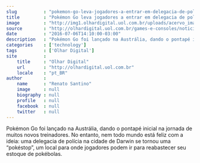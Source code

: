```yaml
---
slug          : "pokemon-go-leva-jogadores-a-entrar-em-delegacia-de-policia-na-australia"
title         : "Pokémon Go leva jogadores a entrar em delegacia de polícia na Austrália"
image         : "http://img1.olhardigital.uol.com.br/uploads/acervo_imagens/2016/07/20160706140706_660_420.jpg"
source        : "http://olhardigital.uol.com.br/games-e-consoles/noticia/pokemon-go-leva-jogadores-a-entrar-em-delegacia-de-policia-na-australia/60034"
date          : "2016-07-06T14:10:00-03:00"
description   : "Pokémon Go foi lançado na Austrália, dando o pontapé inicial na jornada de muitos novos treinadores. No entanto, nem todo mundo está feliz com a ideia: uma delegacia de polícia na cidade de Darwin se tornou uma “pokéstop”, um local para onde jogadores podem ir para reabastecer seu estoque de pokébolas."
categories    : ['technology']
tags          : ['Olhar Digital']
site          :
    title     : "Olhar Digital"
    url       : "http://olhardigital.uol.com.br"
    locale    : "pt_BR"
author        :
    name      : "Renato Santino"
    image     : null
    biography : null
    profile   : null
    facebook  : null
    twitter   : null
---
```


Pokémon Go foi lançado na Austrália, dando o pontapé inicial na jornada de muitos novos treinadores. No entanto, nem todo mundo está feliz com a ideia: uma delegacia de polícia na cidade de Darwin se tornou uma “pokéstop”, um local para onde jogadores podem ir para reabastecer seu estoque de pokébolas.
